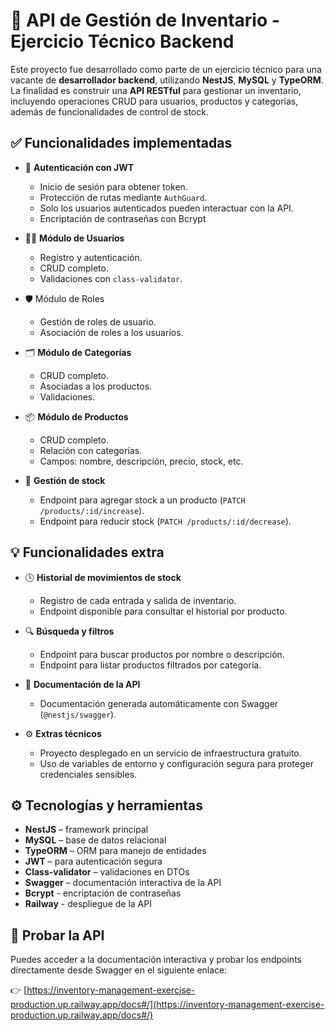 

# 🧪 API de Gestión de Inventario - Ejercicio Técnico Backend

Este proyecto fue desarrollado como parte de un ejercicio técnico para una vacante de **desarrollador backend**, utilizando **NestJS**, **MySQL** y **TypeORM**. La finalidad es construir una **API RESTful** para gestionar un inventario, incluyendo operaciones CRUD para usuarios, productos y categorías, además de funcionalidades de control de stock.

## ✅ Funcionalidades implementadas

* 🔐 **Autenticación con JWT**

  * Inicio de sesión para obtener token.
  * Protección de rutas mediante `AuthGuard`.
  * Solo los usuarios autenticados pueden interactuar con la API.
  * Encriptación de contraseñas con Bcrypt

* 🧑‍💼 **Módulo de Usuarios**

  * Registro y autenticación.
  * CRUD completo.
  * Validaciones con `class-validator`.
 
  
* 🛡️ Módulo de Roles
  * Gestión de roles de usuario.
  * Asociación de roles a los usuarios.
  

* 🗂️ **Módulo de Categorías**

  * CRUD completo.
  * Asociadas a los productos.
  * Validaciones.

* 📦 **Módulo de Productos**

  * CRUD completo.
  * Relación con categorías.
  * Campos: nombre, descripción, precio, stock, etc.

* 🔄 **Gestión de stock**

  * Endpoint para agregar stock a un producto (`PATCH /products/:id/increase`).
  * Endpoint para reducir stock (`PATCH /products/:id/decrease`).

## 💡 Funcionalidades extra

- 🕓 **Historial de movimientos de stock**
  - Registro de cada entrada y salida de inventario.
  - Endpoint disponible para consultar el historial por producto.

- 🔍 **Búsqueda y filtros**
  - Endpoint para buscar productos por nombre o descripción.
  - Endpoint para listar productos filtrados por categoría.

- 📄 **Documentación de la API**
  - Documentación generada automáticamente con Swagger (`@nestjs/swagger`).

- ⚙️ **Extras técnicos**
  - Proyecto desplegado en un servicio de infraestructura gratuito.
  - Uso de variables de entorno y configuración segura para proteger credenciales sensibles.
 


## ⚙️ Tecnologías y herramientas

* **NestJS** – framework principal
* **MySQL** – base de datos relacional
* **TypeORM** – ORM para manejo de entidades
* **JWT** – para autenticación segura
* **Class-validator** – validaciones en DTOs
* **Swagger** – documentación interactiva de la API
* **Bcrypt** - encriptación de contraseñas
* **Railway** - despliegue de la API

## 🧪 Probar la API

Puedes acceder a la documentación interactiva y probar los endpoints directamente desde Swagger en el siguiente enlace:

👉 [https://inventory-management-exercise-production.up.railway.app/docs#/](https://inventory-management-exercise-production.up.railway.app/docs#/)



